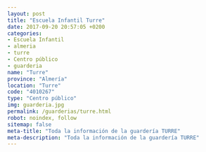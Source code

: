 ```yaml
---
layout: post
title: "Escuela Infantil Turre"
date: 2017-09-20 20:57:05 +0200
categories:
- Escuela Infantil
- almeria
- turre
- Centro público
- guarderia
name: "Turre"
province: "Almería"
location: "Turre"
code: "4010267"
type: "Centro público"
img: guarderia.jpg
permalink: /guarderias/turre.html
robot: noindex, follow
sitemap: false
meta-title: "Toda la información de la guardería TURRE"
meta-description: "Toda la información de la guardería TURRE"
---
```

